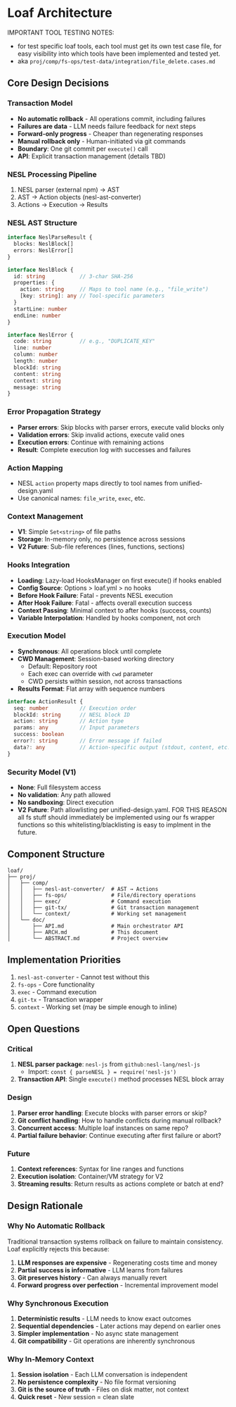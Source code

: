 # Loaf Architecture


IMPORTANT TOOL TESTING NOTES:

- for test specific loaf tools, each tool must get its own test case file, for easy visibility into which tools have been implemented and tested yet.
- aka `proj/comp/fs-ops/test-data/integration/file_delete.cases.md`

## Core Design Decisions

### Transaction Model
- **No automatic rollback** - All operations commit, including failures
- **Failures are data** - LLM needs failure feedback for next steps
- **Forward-only progress** - Cheaper than regenerating responses
- **Manual rollback only** - Human-initiated via git commands
- **Boundary**: One git commit per `execute()` call
- **API**: Explicit transaction management (details TBD)

### NESL Processing Pipeline
1. NESL parser (external npm) → AST
2. AST → Action objects (nesl-ast-converter)
3. Actions → Execution → Results

### NESL AST Structure
```typescript
interface NeslParseResult {
  blocks: NeslBlock[]
  errors: NeslError[]
}

interface NeslBlock {
  id: string           // 3-char SHA-256
  properties: {
    action: string     // Maps to tool name (e.g., "file_write")
    [key: string]: any // Tool-specific parameters
  }
  startLine: number
  endLine: number
}

interface NeslError {
  code: string         // e.g., "DUPLICATE_KEY"
  line: number
  column: number
  length: number
  blockId: string
  content: string
  context: string
  message: string
}
```

### Error Propagation Strategy
- **Parser errors**: Skip blocks with parser errors, execute valid blocks only
- **Validation errors**: Skip invalid actions, execute valid ones
- **Execution errors**: Continue with remaining actions
- **Result**: Complete execution log with successes and failures

### Action Mapping
- NESL `action` property maps directly to tool names from unified-design.yaml
- Use canonical names: `file_write`, `exec`, etc.

### Context Management
- **V1**: Simple `Set<string>` of file paths
- **Storage**: In-memory only, no persistence across sessions
- **V2 Future**: Sub-file references (lines, functions, sections)

### Hooks Integration
- **Loading**: Lazy-load HooksManager on first execute() if hooks enabled
- **Config Source**: Options > loaf.yml > no hooks
- **Before Hook Failure**: Fatal - prevents NESL execution
- **After Hook Failure**: Fatal - affects overall execution success
- **Context Passing**: Minimal context to after hooks (success, counts)
- **Variable Interpolation**: Handled by hooks component, not orch

### Execution Model
- **Synchronous**: All operations block until complete
- **CWD Management**: Session-based working directory
  - Default: Repository root
  - Each exec can override with `cwd` parameter
  - CWD persists within session, not across transactions
- **Results Format**: Flat array with sequence numbers
```typescript
interface ActionResult {
  seq: number          // Execution order
  blockId: string      // NESL block ID
  action: string       // Action type
  params: any          // Input parameters
  success: boolean
  error?: string       // Error message if failed
  data?: any           // Action-specific output (stdout, content, etc.)
}
```

### Security Model (V1)
- **None**: Full filesystem access
- **No validation**: Any path allowed
- **No sandboxing**: Direct execution
- **V2 Future**: Path allowlisting per unified-design.yaml. FOR THIS REASON all fs stuff should immediately be implemented using our fs wrapper functions so this whitelisting/blacklisting is easy to implment in the future.

## Component Structure
```
loaf/
├── proj/
│   ├── comp/
│   │   ├── nesl-ast-converter/  # AST → Actions
│   │   ├── fs-ops/              # File/directory operations
│   │   ├── exec/                # Command execution
│   │   ├── git-tx/              # Git transaction management
│   │   └── context/             # Working set management
│   └── doc/
│       ├── API.md               # Main orchestrator API
│       ├── ARCH.md              # This document
│       └── ABSTRACT.md          # Project overview
```

## Implementation Priorities
1. `nesl-ast-converter` - Cannot test without this
2. `fs-ops` - Core functionality
3. `exec` - Command execution
4. `git-tx` - Transaction wrapper
5. `context` - Working set (may be simple enough to inline)

## Open Questions

### Critical
1. **NESL parser package**: `nesl-js` from `github:nesl-lang/nesl-js`
   - Import: `const { parseNESL } = require('nesl-js')`
2. **Transaction API**: Single `execute()` method processes NESL block array

### Design
1. **Parser error handling**: Execute blocks with parser errors or skip?
2. **Git conflict handling**: How to handle conflicts during manual rollback?
3. **Concurrent access**: Multiple loaf instances on same repo?
4. **Partial failure behavior**: Continue executing after first failure or abort?

### Future
1. **Context references**: Syntax for line ranges and functions
2. **Execution isolation**: Container/VM strategy for V2
3. **Streaming results**: Return results as actions complete or batch at end?

## Design Rationale

### Why No Automatic Rollback
Traditional transaction systems rollback on failure to maintain consistency. Loaf explicitly rejects this because:
1. **LLM responses are expensive** - Regenerating costs time and money
2. **Partial success is informative** - LLM learns from failures
3. **Git preserves history** - Can always manually revert
4. **Forward progress over perfection** - Incremental improvement model

### Why Synchronous Execution
1. **Deterministic results** - LLM needs to know exact outcomes
2. **Sequential dependencies** - Later actions may depend on earlier ones
3. **Simpler implementation** - No async state management
4. **Git compatibility** - Git operations are inherently synchronous

### Why In-Memory Context
1. **Session isolation** - Each LLM conversation is independent
2. **No persistence complexity** - No file format versioning
3. **Git is the source of truth** - Files on disk matter, not context
4. **Quick reset** - New session = clean slate